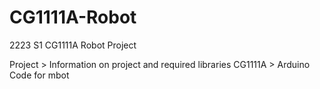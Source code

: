 # CG1111A-Robot
2223 S1 CG1111A Robot Project

Project > Information on project and required libraries
CG1111A > Arduino Code for mbot
